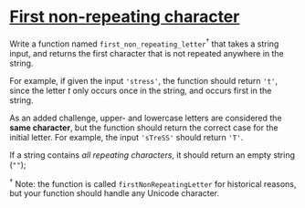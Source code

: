 # [First non-repeating character](https://www.codewars.com/kata/first-non-repeating-character "https://www.codewars.com/kata/52bc74d4ac05d0945d00054e")

Write a function named `first_non_repeating_letter`<sup>†</sup> that takes a string input, and returns the first character that is not
repeated anywhere in the string.

For example, if given the input `'stress'`, the function should return `'t'`, since the letter *t* only occurs once in the string, and
occurs first in the string.

As an added challenge, upper- and lowercase letters are considered the **same character**, but the function should return the correct case
for the initial letter. For example, the input `'sTreSS'` should return `'T'`.

If a string contains *all repeating characters*, it should return an empty string (`""`);

<sup>†</sup> Note: the function is called `firstNonRepeatingLetter` for historical reasons, but your function should handle any Unicode
character.